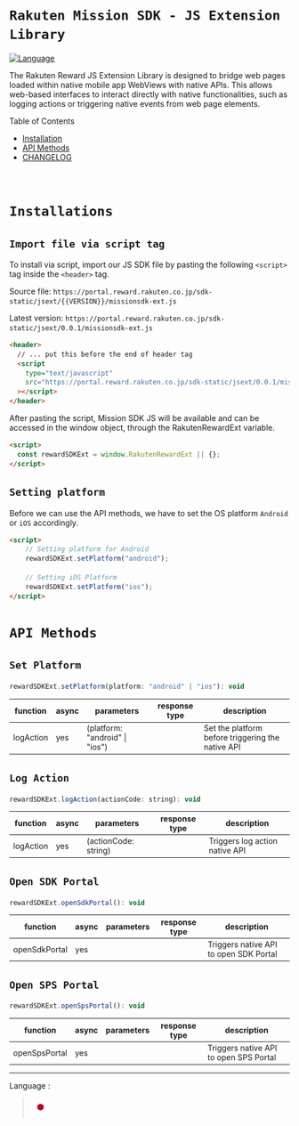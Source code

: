 # `Rakuten Mission SDK - JS Extension Library`

[![Language](https://img.shields.io/badge/JavaScript-323330?style=for-the-badge&logo=javascript&logoColor=F7DF1E)](https://developer.mozilla.org/en-US/docs/Web/JavaScript)

The Rakuten Reward JS Extension Library is designed to bridge web pages loaded within native mobile app WebViews with native APIs. This allows web-based interfaces to interact directly with native functionalities, such as logging actions or triggering native events from web page elements.


Table of Contents

- [Installation](#installations)
- [API Methods](#api-methods) 
- [CHANGELOG](./CHANGELOG)


<br />

# `Installations`

## `Import file via script tag`

To install via script, import our JS SDK file by pasting the following `<script>` tag inside the `<header>` tag.

Source file: `https://portal.reward.rakuten.co.jp/sdk-static/jsext/{{VERSION}}/missionsdk-ext.js`<br />

Latest version: `https://portal.reward.rakuten.co.jp/sdk-static/jsext/0.0.1/missionsdk-ext.js`

```html
<header>
  // ... put this before the end of header tag
  <script
    type="text/javascript"
    src="https://portal.reward.rakuten.co.jp/sdk-static/jsext/0.0.1/missionsdk-ext.js"
  ></script>
</header>
```
After pasting the script, Mission SDK JS will be available and can be accessed in the window object, through the RakutenRewardExt variable.

```html
<script>
  const rewardSDKExt = window.RakutenRewardExt || {};
</script>
```

## `Setting platform`
Before we can use the API methods, we have to set the OS platform `Android` or `iOS` accordingly.

```html
<script>
    // Setting platform for Android
    rewardSDKExt.setPlatform("android");
    
    // Setting iOS Platform
    rewardSDKExt.setPlatform("ios");
</script>
```

# `API Methods`

## `Set Platform`


```javascript
rewardSDKExt.setPlatform(platform: "android" | "ios"): void
```

| function  | async | parameters                                                                                                     | response type                                               | description                                     |
| --------- | ----- | -------------------------------------------------------------------------------------------------------------- | ----------------------------------------------------------- | ----------------------------------------------- |
| logAction | yes   | (platform: "android" \| "ios") | | Set the platform before triggering the native API |

## `Log Action`


```javascript
rewardSDKExt.logAction(actionCode: string): void
```

| function  | async | parameters                                                                                                     | response type                                               | description                                     |
| --------- | ----- | -------------------------------------------------------------------------------------------------------------- | ----------------------------------------------------------- | ----------------------------------------------- |
| logAction | yes   | (actionCode: string) | | Triggers log action native API|

## `Open SDK Portal`


```javascript
rewardSDKExt.openSdkPortal(): void
```

| function  | async | parameters                                                                                                     | response type                                               | description                                     |
| --------- | ----- | -------------------------------------------------------------------------------------------------------------- | ----------------------------------------------------------- | ----------------------------------------------- |
| openSdkPortal | yes   |  | | Triggers native API to open SDK Portal|

## `Open SPS Portal`


```javascript
rewardSDKExt.openSpsPortal(): void
```

| function  | async | parameters                                                                                                     | response type                                               | description                                     |
| --------- | ----- | -------------------------------------------------------------------------------------------------------------- | ----------------------------------------------------------- | ----------------------------------------------- |
| openSpsPortal | yes   | | | Triggers native API to open SPS Portal|
  
---
Language :
> [![ja](../assets/lang/ja.png)](./ja/README.md)